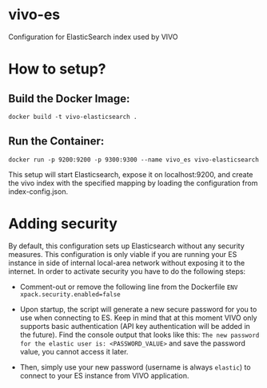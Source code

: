 # vivo-es
Configuration for ElasticSearch index used by VIVO

# How to setup?

## Build the Docker Image:

```
docker build -t vivo-elasticsearch .
```

## Run the Container:

```
docker run -p 9200:9200 -p 9300:9300 --name vivo_es vivo-elasticsearch
```

This setup will start Elasticsearch, expose it on localhost:9200, and create the vivo index with the specified mapping by loading the configuration from index-config.json.

# Adding security
By default, this configuration sets up Elasticsearch without any security measures. This configuration is only viable if you are running your ES instance in side of internal local-area network without exposing it to the internet. In order to activate security you have to do the following steps:

- Comment-out or remove the following line from the Dockerfile `ENV xpack.security.enabled=false`

- Upon startup, the script will generate a new secure password for you to use when connecting to ES. Keep in mind that at this moment VIVO only supports basic authentication (API key authentication will be added in the future). Find the console output that looks like this: `The new password for the elastic user is: <PASSWORD_VALUE>` and save the password value, you cannot access it later.

- Then, simply use your new password (username is always `elastic`) to connect to your ES instance from VIVO application.
